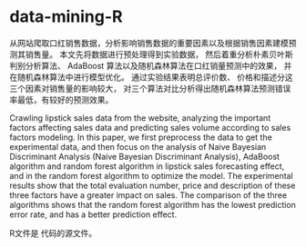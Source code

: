 # data-mining-R
从网站爬取口红销售数据，分析影响销售数据的重要因素以及根据销售因素建模预测其销售量。 
本文先将数据进行预处理得到实验数据， 
然后着重分析朴素贝叶斯判别分析算法、 AdaBoost 算法以及随机森林算法在口红销量预测中的效果， 并在随机森林算法中进行模型优化。 
通过实验结果表明总评价数、 价格和描述分这三个因素对销售量的影响较大， 
对三个算法对比分析得出随机森林算法预测错误率最低，有较好的预测效果。

Crawling lipstick sales data from the website, 
analyzing the important factors affecting sales data and predicting sales volume according to sales factors modeling. 
In this paper, 
we first preprocess the data to get the experimental data, 
and then focus on the analysis of Naive Bayesian Discriminant Analysis (Naive Bayesian Discriminant Analysis), 
AdaBoost algorithm and random forest algorithm in lipstick sales forecasting effect, 
and in the random forest algorithm to optimize the model. 
The experimental results show that the total evaluation number, 
price and description of these three factors have a greater impact on sales. 
The comparison of the three algorithms shows that the random forest algorithm has the lowest prediction error rate, 
and has a better prediction effect.


R文件是 代码的源文件。
